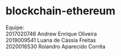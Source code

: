 # blockchain-ethereum

Equipe:  
2017020746 Andrew Enrique Oliveira  
2019009541 Luana de Cássia Freitas  
2020016530 Rolandro Aparecido Corrêa  
